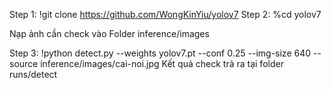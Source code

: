 Step 1: !git clone https://github.com/WongKinYiu/yolov7 
Step 2: %cd yolov7

Nạp ảnh cần check vào Folder inference/images

Step 3: !python detect.py --weights yolov7.pt --conf 0.25 --img-size 640 --source inference/images/cai-noi.jpg Kết quả check trả ra tại folder runs/detect
